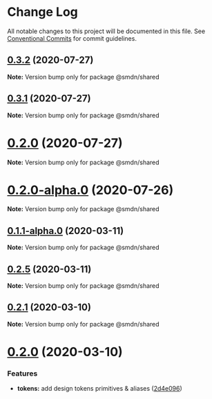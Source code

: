# Change Log

All notable changes to this project will be documented in this file.
See [Conventional Commits](https://conventionalcommits.org) for commit guidelines.

## [0.3.2](https://github.com/samsoedien/smdn-design-system/tree/master/packages/shared/compare/v0.3.1...v0.3.2) (2020-07-27)

**Note:** Version bump only for package @smdn/shared





## [0.3.1](https://github.com/samsoedien/smdn-design-system/tree/master/packages/shared/compare/v0.2.0-alpha.5...v0.3.1) (2020-07-27)

**Note:** Version bump only for package @smdn/shared





# [0.2.0](https://github.com/samsoedien/smdn-design-system/tree/master/packages/shared/compare/v0.2.0-alpha.5...v0.2.0) (2020-07-27)

**Note:** Version bump only for package @smdn/shared





# [0.2.0-alpha.0](https://github.com/samsoedien/smdn-design-system/tree/master/packages/shared/compare/v0.1.1-alpha.0...v0.2.0-alpha.0) (2020-07-26)

**Note:** Version bump only for package @smdn/shared






## [0.1.1-alpha.0](https://github.com/samsoedien/smdn-design-system/tree/master/packages/shared/compare/v0.2.5...v0.1.1-alpha.0) (2020-03-11)

**Note:** Version bump only for package @smdn/shared





## [0.2.5](https://github.com/samsoedien/smdn-design-system/tree/master/packages/shared/compare/v0.2.4...v0.2.5) (2020-03-11)

**Note:** Version bump only for package @smdn/shared





## [0.2.1](https://github.com/samsoedien/smdn-design-system/tree/master/packages/shared/compare/v0.2.0...v0.2.1) (2020-03-10)

**Note:** Version bump only for package @smdn/shared





# [0.2.0](https://github.com/samsoedien/smdn-design-system/tree/master/packages/shared/compare/v1.1.0...v0.2.0) (2020-03-10)


### Features

* **tokens:** add design tokens primitives & aliases ([2d4e096](https://github.com/samsoedien/smdn-design-system/tree/master/packages/shared/commit/2d4e09693149f5e7859a8841dbdcaa95ecbb93d2))
